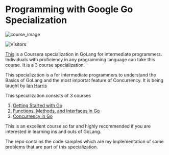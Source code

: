 # Programming with Google Go Specialization

![course_image](https://d3njjcbhbojbot.cloudfront.net/api/utilities/v1/imageproxy/https://d15cw65ipctsrr.cloudfront.net/93/7aca50b42f11e7849503d6352634bf/GOrdonGOpher.jpg?auto=format%2Ccompress&dpr=1&w=175&h=175&fit=fill&bg=FFF)

![Visitors](https://visitor-badge.laobi.icu/badge?page_id=rahulrachh.coursera-Programming-with-Google-Go-Specialization)

[This](https://www.coursera.org/specializations/google-golang) is a Coursera specialization in GoLang for intermediate programmers. Individuals with proficiency in any programming language can take this course. It is a 3 course specialization.

This specialization is a for intermediate programmers to understand the Basics of GoLang and the most importat feature of Concurrency. It is being taught by [Ian Harris](https://www.ics.uci.edu/~harris/)

This specialization consists of 3 courses
1. [Getting Started with Go](https://www.coursera.org/learn/golang-getting-started)
2. [Functions, Methods, and Interfaces in Go](https://www.coursera.org/learn/golang-functions-methods)
3. [Concurrency in Go](https://www.coursera.org/learn/golang-concurrency)

This is an excellent course so far and highly recommended if you are interested in learning ins and outs of GoLang.

The repo contains the code samples which are my implementation of some problems that are part of this specialization.

